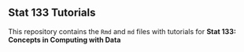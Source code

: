 ## Stat 133 Tutorials

This repository contains the `Rmd` and `md` files with tutorials for __Stat 133: Concepts in Computing with Data__

